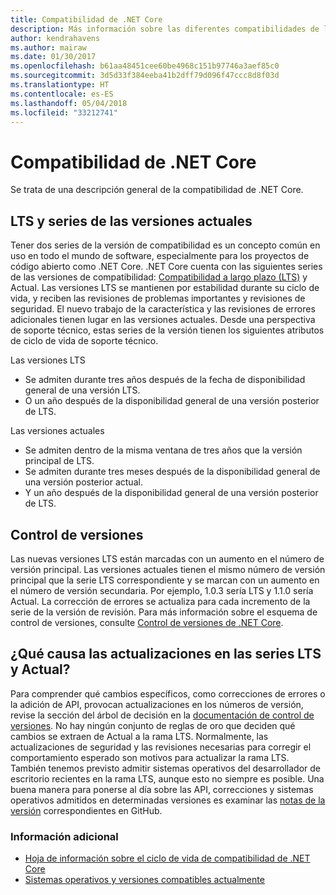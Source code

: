```yaml
---
title: Compatibilidad de .NET Core
description: Más información sobre las diferentes compatibilidades de la serie de la versión (LTS y Actual) para .NET Core
author: kendrahavens
ms.author: mairaw
ms.date: 01/30/2017
ms.openlocfilehash: b61aa48451cee60be4968c151b97746a3aef85c0
ms.sourcegitcommit: 3d5d33f384eeba41b2dff79d096f47ccc8d8f03d
ms.translationtype: HT
ms.contentlocale: es-ES
ms.lasthandoff: 05/04/2018
ms.locfileid: "33212741"
---
```

# <a name="net-core-support"></a>Compatibilidad de .NET Core

Se trata de una descripción general de la compatibilidad de .NET Core.

## <a name="lts-and-current-release-trains"></a>LTS y series de las versiones actuales

Tener dos series de la versión de compatibilidad es un concepto común en uso en todo el mundo de software, especialmente para los proyectos de código abierto como .NET Core. .NET Core cuenta con las siguientes series de las versiones de compatibilidad: [Compatibilidad a largo plazo (LTS)](https://en.wikipedia.org/wiki/Long-term_support) y Actual. Las versiones LTS se mantienen por estabilidad durante su ciclo de vida, y reciben las revisiones de problemas importantes y revisiones de seguridad. El nuevo trabajo de la característica y las revisiones de errores adicionales tienen lugar en las versiones actuales. Desde una perspectiva de soporte técnico, estas series de la versión tienen los siguientes atributos de ciclo de vida de soporte técnico.

Las versiones LTS
* Se admiten durante tres años después de la fecha de disponibilidad general de una versión LTS.
* O un año después de la disponibilidad general de una versión posterior de LTS.

Las versiones actuales
* Se admiten dentro de la misma ventana de tres años que la versión principal de LTS.
* Se admiten durante tres meses después de la disponibilidad general de una versión posterior actual.
* Y un año después de la disponibilidad general de una versión posterior de LTS.

## <a name="versioning"></a>Control de versiones
Las nuevas versiones LTS están marcadas con un aumento en el número de versión principal. Las versiones actuales tienen el mismo número de versión principal que la serie LTS correspondiente y se marcan con un aumento en el número de versión secundaria. Por ejemplo, 1.0.3 sería LTS y 1.1.0 sería Actual. La corrección de errores se actualiza para cada incremento de la serie de la versión de revisión. Para más información sobre el esquema de control de versiones, consulte [Control de versiones de .NET Core](index.md).

## <a name="what-causes-updates-in-lts-and-current-trains"></a>¿Qué causa las actualizaciones en las series LTS y Actual?
Para comprender qué cambios específicos, como correcciones de errores o la adición de API, provocan actualizaciones en los números de versión, revise la sección del árbol de decisión en la [documentación de control de versiones](index.md). No hay ningún conjunto de reglas de oro que deciden qué cambios se extraen de Actual a la rama LTS. Normalmente, las actualizaciones de seguridad y las revisiones necesarias para corregir el comportamiento esperado son motivos para actualizar la rama LTS. También tenemos previsto admitir sistemas operativos del desarrollador de escritorio recientes en la rama LTS, aunque esto no siempre es posible. Una buena manera para ponerse al día sobre las API, correcciones y sistemas operativos admitidos en determinadas versiones es examinar las [notas de la versión](https://github.com/dotnet/core/tree/master/release-notes) correspondientes en GitHub.

### <a name="further-reading"></a>Información adicional
* [Hoja de información sobre el ciclo de vida de compatibilidad de .NET Core](https://www.microsoft.com/net/core/support)
* [Sistemas operativos y versiones compatibles actualmente](https://github.com/dotnet/core/blob/master/roadmap.md)
